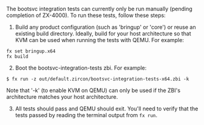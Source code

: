 The bootsvc integration tests can currently only be run manually (pending
completion of ZX-4000). To run these tests, follow these steps:

1) Build any product configuration (such as 'bringup' or 'core') or reuse an
existing build directory. Ideally, build for your host architecture so that KVM
can be used when running the tests with QEMU. For example:

```
fx set bringup.x64
fx build
```

2) Boot the bootsvc-integration-tests zbi. For example:

```
$ fx run -z out/default.zircon/bootsvc-integration-tests-x64.zbi -k
```

Note that '-k' (to enable KVM on QEMU) can only be used if the ZBI's
architecture matches your host architecture.

3) All tests should pass and QEMU should exit.  You'll need to verify that
the tests passed by reading the terminal output from `fx run`.
